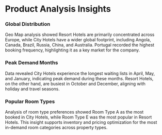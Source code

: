 # Product Analysis Insights

### Global Distribution
Geo Map analysis showed Resort Hotels are primarily concentrated across Europe, while City Hotels have a wider global footprint, including Angola, Canada, Brazil, Russia, China, and Australia. Portugal recorded the highest booking frequency, highlighting it as a key market for the company.

### Peak Demand Months
Data revealed City Hotels experience the longest waiting lists in April, May, and January, indicating peak demand during these months. Resort Hotels, on the other hand, are busiest in October and December, aligning with holiday and travel seasons.

### Popular Room Types
Analysis of room type preferences showed Room Type A as the most booked in City Hotels, while Room Type E was the most popular in Resort Hotels. This insight supports inventory and pricing optimization for the most in-demand room categories across property types.

